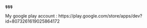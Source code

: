 
  <b>şşş</b>

  <p>My google play account : https://play.google.com/store/apps/dev?id=8073261619025864172</p>
  

<!---
ercu-temp/ercu-temp is a ✨ special ✨ repository because its `README.md` (this file) appears on your GitHub profile.
You can click the Preview link to take a look at your changes.
--->
